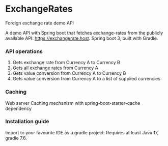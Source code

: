 # ExchangeRates
Foreign exchange rate demo API

A demo API with Spring boot that fetches exchange-rates from the publicly available API: https://exchangerate.host.
Spring boot 3, built with Gradle.

### API operations
1. Gets exchange rate from Currency A to Currency B
1. Gets all exchange rates from Currency A
1. Gets value conversion from Currency A to Currency B
1. Gets value conversion from Currency A to a list of supplied currencies

### Caching
Web server Caching mechanism with spring-boot-starter-cache dependency

### Installation guide
Import to your favourite IDE as a gradle project. Requires at least Java 17, gradle 7.6.
